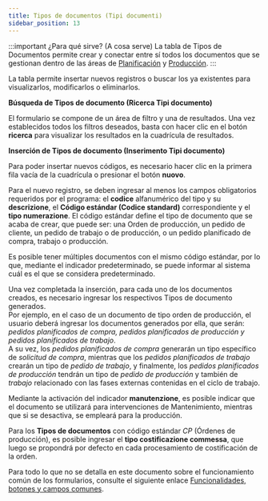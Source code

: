 ```yaml
---
title: Tipos de documentos (Tipi documenti)
sidebar_position: 13
---
```


:::important ¿Para qué sirve? (A cosa serve)
La tabla de Tipos de Documentos permite crear y conectar entre sí todos los documentos que se gestionan dentro de las áreas de [Planificación](/docs/planning/planning-intro/) y [Producción](/docs/production/production-intro/).
:::

La tabla permite insertar nuevos registros o buscar los ya existentes para visualizarlos, modificarlos o eliminarlos.

**Búsqueda de Tipos de documento (Ricerca Tipi documento)**

El formulario se compone de un área de filtro y una de resultados. Una vez establecidos todos los filtros deseados, basta con hacer clic en el botón **ricerca** para visualizar los resultados en la cuadrícula de resultados.

**Inserción de Tipos de documento (Inserimento Tipi documento)**

Para poder insertar nuevos códigos, es necesario hacer clic en la primera fila vacía de la cuadrícula o presionar el botón **nuovo**.

Para el nuevo registro, se deben ingresar al menos los campos obligatorios requeridos por el programa: el **codice** alfanumérico del tipo y su **descrizione**, el **Código estándar (Codice standard)** correspondiente y el **tipo numerazione**. El código estándar define el tipo de documento que se acaba de crear, que puede ser: una Orden de producción, un pedido de cliente, un pedido de trabajo o de producción, o un pedido planificado de compra, trabajo o producción.

Es posible tener múltiples documentos con el mismo código estándar, por lo que, mediante el indicador predeterminado, se puede informar al sistema cuál es el que se considera predeterminado.  

Una vez completada la inserción, para cada uno de los documentos creados, es necesario ingresar los respectivos Tipos de documento generados.        
Por ejemplo, en el caso de un documento de tipo orden de producción, el usuario deberá ingresar los documentos generados por ella, que serán: *pedidos planificados de compra, pedidos planificados de producción y pedidos planificados de trabajo*.  
A su vez, los *pedidos planificados de compra* generarán un tipo específico de *solicitud de compra*, mientras que los *pedidos planificados de trabajo* crearán un tipo de *pedido de trabajo*, y finalmente, los *pedidos planificados de producción* tendrán un tipo de *pedido de producción* y también de *trabajo* relacionado con las fases externas contenidas en el ciclo de trabajo.

Mediante la activación del indicador **manutenzione**, es posible indicar que el documento se utilizará para intervenciones de Mantenimiento, mientras que si se desactiva, se empleará para la producción.

Para los **Tipos de documentos** con código estándar *CP* (Órdenes de producción), es posible ingresar el **tipo costificazione commessa**, que luego se propondrá por defecto en cada procesamiento de costificación de la orden.

Para todo lo que no se detalla en este documento sobre el funcionamiento común de los formularios, consulte el siguiente enlace [Funcionalidades, botones y campos comunes](/docs/guide/common).